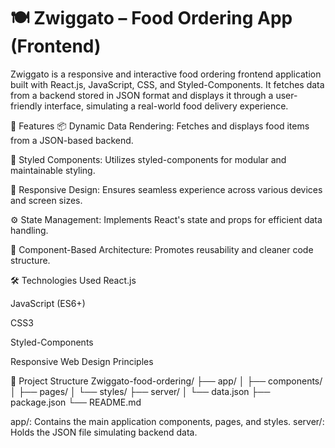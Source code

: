 # 🍽️ Zwiggato – Food Ordering App (Frontend)

Zwiggato is a responsive and interactive food ordering frontend application built with React.js, JavaScript, CSS, and Styled-Components. It fetches data from a backend stored in JSON format and displays it through a user-friendly interface, simulating a real-world food delivery experience.

🚀 Features
📦 Dynamic Data Rendering: Fetches and displays food items from a JSON-based backend.

🎨 Styled Components: Utilizes styled-components for modular and maintainable styling.

📱 Responsive Design: Ensures seamless experience across various devices and screen sizes.

⚙️ State Management: Implements React's state and props for efficient data handling.

🧩 Component-Based Architecture: Promotes reusability and cleaner code structure.

🛠️ Technologies Used
React.js

JavaScript (ES6+)

CSS3

Styled-Components

Responsive Web Design Principles


📂 Project Structure
Zwiggato-food-ordering/
├── app/
│   ├── components/
│   ├── pages/
│   └── styles/
├── server/
│   └── data.json
├── package.json
└── README.md

app/: Contains the main application components, pages, and styles.
server/: Holds the JSON file simulating backend data.
